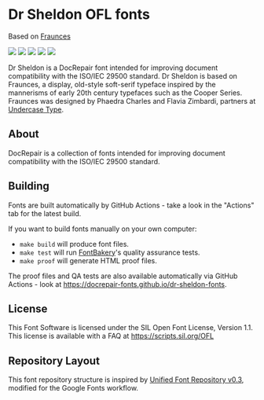 
# Dr Sheldon OFL fonts

Based on [Fraunces](https://github.com/undercasetype/Fraunces) 

[![][Fontbakery]](https://docrepair-fonts.github.io/dr-sheldon-fonts/fontbakery/fontbakery-report.html)
[![][Universal]](https://docrepair-fonts.github.io/dr-sheldon-fonts/fontbakery/fontbakery-report.html)
[![][GF Profile]](https://docrepair-fonts.github.io/dr-sheldon-fonts/fontbakery/fontbakery-report.html)
[![][Outline Correctness]](https://docrepair-fonts.github.io/dr-sheldon-fonts/fontbakery/fontbakery-report.html)
[![][Shaping]](https://docrepair-fonts.github.io/dr-sheldon-fonts/fontbakery/fontbakery-report.html)

[Fontbakery]: https://img.shields.io/endpoint?url=https%3A%2F%2Fraw.githubusercontent.com%2Fdocrepair-fonts%2Fdr-sheldon-fonts%2Fgh-pages%2Fbadges%2Foverall.json
[GF Profile]: https://img.shields.io/endpoint?url=https%3A%2F%2Fraw.githubusercontent.com%2Fdocrepair-fonts%2Fdr-sheldon-fonts%2Fgh-pages%2Fbadges%2FGoogleFonts.json
[Outline Correctness]: https://img.shields.io/endpoint?url=https%3A%2F%2Fraw.githubusercontent.com%2Fdocrepair-fonts%2Fdr-sheldon-fonts%2Fgh-pages%2Fbadges%2FOutlineCorrectnessChecks.json
[Shaping]: https://img.shields.io/endpoint?url=https%3A%2F%2Fraw.githubusercontent.com%2Fdocrepair-fonts%2Fdr-sheldon-fonts%2Fgh-pages%2Fbadges%2FShapingChecks.json
[Universal]: https://img.shields.io/endpoint?url=https%3A%2F%2Fraw.githubusercontent.com%2Fdocrepair-fonts%2Fdr-sheldon-fonts%2Fgh-pages%2Fbadges%2FUniversal.json

<p>
    Dr Sheldon is a DocRepair font intended for improving document compatibility
    with the ISO/IEC 29500 standard. Dr Sheldon is based on Fraunces, a display, old-style soft-serif typeface inspired by the mannerisms of early 20th century typefaces such as the Cooper Series. Fraunces was designed by Phaedra Charles and Flavia Zimbardi, partners at <a href="http://www.undercase.xyz">Undercase Type</a>.
</p>

## About

DocRepair is a collection of fonts intended for improving document compatibility with the ISO/IEC 29500 standard.

## Building

Fonts are built automatically by GitHub Actions - take a look in the "Actions" tab for the latest build.

If you want to build fonts manually on your own computer:

* `make build` will produce font files.
* `make test` will run [FontBakery](https://github.com/googlefonts/fontbakery)'s quality assurance tests.
* `make proof` will generate HTML proof files.

The proof files and QA tests are also available automatically via GitHub Actions - look at https://docrepair-fonts.github.io/dr-sheldon-fonts.

## License

This Font Software is licensed under the SIL Open Font License, Version 1.1.
This license is available with a FAQ at
https://scripts.sil.org/OFL

## Repository Layout

This font repository structure is inspired by [Unified Font Repository v0.3](https://github.com/unified-font-repository/Unified-Font-Repository), modified for the Google Fonts workflow.
